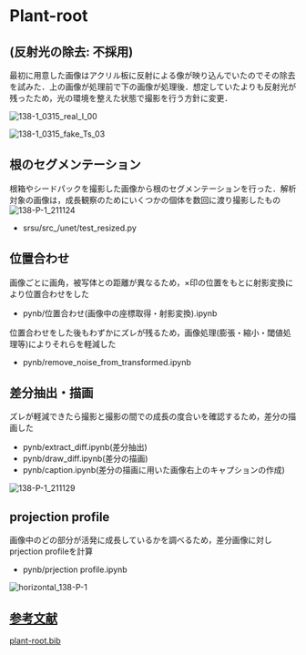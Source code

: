 # Plant-root

## (反射光の除去: 不採用)

 最初に用意した画像はアクリル板に反射による像が映り込んでいたのでその除去を試みた．上の画像が処理前で下の画像が処理後．想定していたよりも反射光が残ったため，光の環境を整えた状態で撮影を行う方針に変更．

![138-1_0315_real_I_00](https://user-images.githubusercontent.com/51512765/158955584-420d82ef-51fe-47f1-bbf4-de6548dcf2a8.png)

![138-1_0315_fake_Ts_03](https://user-images.githubusercontent.com/51512765/158955765-173b851c-beb1-44db-8d20-c9b457c3f160.png)

## 根のセグメンテーション

根箱やシードパックを撮影した画像から根のセグメンテーションを行った．解析対象の画像は，成長観察のためにいくつかの個体を数回に渡り撮影したもの 
![138-P-1_211124](https://user-images.githubusercontent.com/51512765/156523396-3497deec-07c6-449a-b543-686be297dc40.png)

* srsu/src_/unet/test_resized.py  

## 位置合わせ

画像ごとに画角，被写体との距離が異なるため，×印の位置をもとに射影変換により位置合わせをした

* pynb/位置合わせ(画像中の座標取得・射影変換).ipynb

位置合わせをした後もわずかにズレが残るため，画像処理(膨張・縮小・閾値処理等)によりそれらを軽減した

* pynb/remove_noise_from_transformed.ipynb

## 差分抽出・描画

ズレが軽減できたら撮影と撮影の間での成長の度合いを確認するため，差分の描画した

* pynb/extract_diff.ipynb(差分抽出)
* pynb/draw_diff.ipynb(差分の描画)
* pynb/caption.ipynb(差分の描画に用いた画像右上のキャプションの作成)

![138-P-1_211129](https://user-images.githubusercontent.com/51512765/156688297-9decb6a6-71da-4781-8c18-63b5bcc51ede.png)



## projection profile

画像中のどの部分が活発に成長しているかを調べるため，差分画像に対しprjection profileを計算

* pynb/prjection profile.ipynb

![horizontal_138-P-1](https://user-images.githubusercontent.com/51512765/156716313-8a2dee7d-7876-4ee2-b70f-51a53c5de099.png)

## [参考文献](https://github.com/t-nakatani/plant-root/blob/main/paper.md)

[plant-root.bib](https://github.com/t-nakatani/plant-root/blob/main/plant-root.bib)
